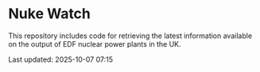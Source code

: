 # Nuke Watch

This repository includes code for retrieving the latest information available on the output of EDF nuclear power plants in the UK.

Last updated: 2025-10-07 07:15